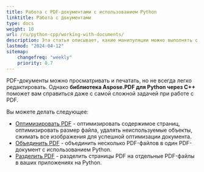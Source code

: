 ```yaml
---
title: Работа с PDF-документами с использованием Python
linktitle: Работа с документами
type: docs
weight: 10
url: /ru/python-cpp/working-with-documents/
description: Эта статья описывает, какие манипуляции можно выполнять с документом с помощью библиотеки Aspose.PDF для Python через C++.
lastmod: "2024-04-12"
sitemap:
    changefreq: "weekly"
    priority: 0.7
---
```


PDF-документы можно просматривать и печатать, но не всегда легко редактировать. Однако **библиотека Aspose.PDF для Python через C++** поможет вам справиться даже с самой сложной задачей при работе с PDF.

Вы можете делать следующее:

- [Оптимизировать PDF](/pdf/ru/python-cpp/optimize-pdf/) - оптимизировать содержимое страниц, оптимизировать размер файла, удалять неиспользуемые объекты, сжимать все изображения для успешной оптимизации документа.
- [Объединить PDF](/pdf/ru/python-cpp/merge-pdf-documents/) - объединить несколько PDF-файлов в один PDF-документ с использованием Python.
- [Разделить PDF](/pdf/ru/python-cpp/split-document/) - разделить страницы PDF на отдельные PDF-файлы в ваших приложениях на Python.